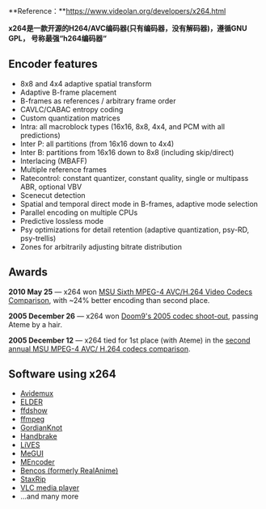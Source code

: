 **Reference：**https://www.videolan.org/developers/x264.html



**x264是一款开源的H264/AVC编码器(只有编码器，没有解码器)，遵循GNU GPL， 号称最强“h264编码器“**



## Encoder features

- 8x8 and 4x4 adaptive spatial transform
- Adaptive B-frame placement
- B-frames as references / arbitrary frame order
- CAVLC/CABAC entropy coding
- Custom quantization matrices
- Intra: all macroblock types (16x16, 8x8, 4x4, and PCM with all predictions)
- Inter P: all partitions (from 16x16 down to 4x4)
- Inter B: partitions from 16x16 down to 8x8 (including skip/direct)
- Interlacing (MBAFF)
- Multiple reference frames
- Ratecontrol: constant quantizer, constant quality, single or multipass ABR, optional VBV
- Scenecut detection
- Spatial and temporal direct mode in B-frames, adaptive mode selection
- Parallel encoding on multiple CPUs
- Predictive lossless mode
- Psy optimizations for detail retention (adaptive quantization, psy-RD, psy-trellis)
- Zones for arbitrarily adjusting bitrate distribution





## Awards

**2010 May 25** — x264 won [MSU Sixth MPEG-4 AVC/H.264 Video Codecs Comparison](http://www.compression.ru/video/codec_comparison/h264_2010/), with ~24% better encoding than second place.

**2005 December 26** — x264 won [Doom9's 2005 codec shoot-out](http://www.doom9.org/index.html?/codecs-final-105-1.htm), passing Ateme by a hair.

**2005 December 12** — x264 tied for 1st place (with Ateme) in the [second annual MSU MPEG-4 AVC/ H.264 codecs comparison](http://www.compression.ru/video/codec_comparison/mpeg-4_avc_h264_2005_en.html).





## Software using x264

- [Avidemux](http://avidemux.org/)
- [ELDER](http://www.funknmary.de/bergdichter/projekte/index.php?page=ELDER)
- [ffdshow](http://sourceforge.net/projects/ffdshow)
- [ffmpeg](http://ffmpeg.org/)
- [GordianKnot](http://sf.net/projects/gordianknot/)
- [Handbrake](http://handbrake.fr/)
- [LiVES](http://lives.sourceforge.net/)
- [MeGUI](http://forum.doom9.org/showthread.php?t=96032)
- [MEncoder](http://www.mplayerhq.hu/)
- [Bencos (formerly RealAnime)](http://www.detritus.qc.ca/)
- [StaxRip](http://staxmedia.sourceforge.net/)
- [VLC media player](https://www.videolan.org/vlc/)
- …and many more
